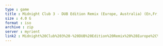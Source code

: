 ```yaml
---
type : game
title : Midnight Club 3 - DUB Edition Remix (Europe, Australia) (En,Fr,De,Es,It)
size : 4.0 G
format : iso
archive : zip
server : myrient
link2 : Midnight%20Club%203%20-%20DUB%20Edition%20Remix%20%28Europe%2C%20Australia%29%20%28En%2CFr%2CDe%2CEs%2CIt%29
---
```

